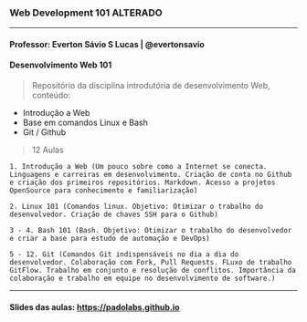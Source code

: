 ### Web Development 101 ALTERADO  
---  
#### Professor: Everton Sávio S Lucas | @evertonsavio 

#### Desenvolvimento Web 101
> Repositório da disciplina introdutória de desenvolvimento Web, conteúdo:  
   
* Introdução a Web   
* Base em comandos Linux e Bash
* Git / Github

> 12 Aulas
```
1. Introdução a Web (Um pouco sobre como a Internet se conecta. Linguagens e carreiras em desenvolvimento. Criação de conta no Github e criação dos primeiros repositórios. Markdown. Acesso a projetos OpenSource para conhecimento e familiarização)
   
2. Linux 101 (Comandos linux. Objetivo: Otimizar o trabalho do desenvolvedor. Criação de chaves SSH para o Github)
  
3 - 4. Bash 101 (Bash. Objetivo: Otimizar o trabalho do desenvolvedor e criar a base para estudo de automação e DevOps)

5 - 12. Git (Comandos Git indispensáveis no dia a dia do desenvolvedor. Colaboração com Fork, Pull Requests. FLuxo de trabalho GitFlow. Trabalho em conjunto e resolução de conflitos. Importância da colaboração e trabalho em equipe no desenvolvimento de software.)
```

---

#### Slides das aulas: https://padolabs.github.io
